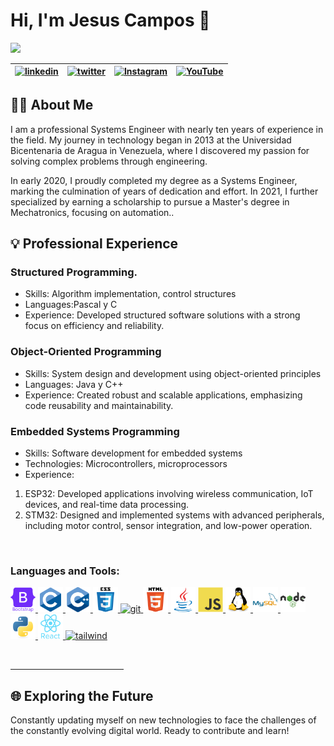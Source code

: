 # Hi, I'm Jesus Campos 👋
<img src="https://media.licdn.com/dms/image/C4D16AQEjJHjDwWBbrQ/profile-displaybackgroundimage-shrink_200_800/0/1652372050116?e=2147483647&v=beta&t=9cBE_XVr6W0Wv3EEs_ff0UB51jip0MZqYd07NzY6NZg">

| [![linkedin](https://img.shields.io/badge/linkedin-0A66C2?style=for-the-badge&logo=linkedin&logoColor=white)](https://www.linkedin.com/in/jesus-miguel-campos-correia-504b73138/) | [![twitter](https://img.shields.io/badge/twitter-1DA1F2?style=for-the-badge&logo=twitter&logoColor=white)](https://twitter.com/campos_soft) | [![Instagram](https://img.shields.io/badge/Instagram-983475?style=for-the-badge&logo=Instagram&logoColor=white)](https://www.instagram.com/campostechno) | [![YouTube](https://img.shields.io/badge/YouTube-ff2301?style=for-the-badge&logo=youtube&logoColor=white)](https://www.youtube.com/channel/UCXFmv1ZKrVCKUl_p1bi5AUQ) |
|---|---|---|---|

## 👨‍💻 About Me

I am a professional Systems Engineer with nearly ten years of experience in the field. My journey in technology began in 2013 at the Universidad Bicentenaria de Aragua in Venezuela, where I discovered my passion for solving complex problems through engineering.

In early 2020, I proudly completed my degree as a Systems Engineer, marking the culmination of years of dedication and effort. In 2021, I further specialized by earning a scholarship to pursue a Master's degree in Mechatronics, focusing on automation..

## 💡 Professional Experience

### Structured Programming.
- Skills: Algorithm implementation, control structures
- Languages:Pascal y C
- Experience: Developed structured software solutions with a strong focus on efficiency and reliability.
### Object-Oriented Programming
- Skills: System design and development using object-oriented principles
- Languages: Java y C++
- Experience: Created robust and scalable applications, emphasizing code reusability and maintainability.
### Embedded Systems Programming
- Skills: Software development for embedded systems
- Technologies: Microcontrollers, microprocessors
- Experience:
1) ESP32: Developed applications involving wireless communication, IoT devices, and real-time data processing.
2) STM32: Designed and implemented systems with advanced peripherals, including motor control, sensor integration, and low-power operation. 
<br>
<h3 align="left">Languages and Tools:</h3>
<p align="left"> <a href="https://getbootstrap.com" target="_blank" rel="noreferrer"> <img src="https://raw.githubusercontent.com/devicons/devicon/master/icons/bootstrap/bootstrap-plain-wordmark.svg" alt="bootstrap" width="40" height="40"/> </a> <a href="https://www.cprogramming.com/" target="_blank" rel="noreferrer"> <img src="https://raw.githubusercontent.com/devicons/devicon/master/icons/c/c-original.svg" alt="c" width="40" height="40"/> </a> <a href="https://www.w3schools.com/cpp/" target="_blank" rel="noreferrer"> <img src="https://raw.githubusercontent.com/devicons/devicon/master/icons/cplusplus/cplusplus-original.svg" alt="cplusplus" width="40" height="40"/> </a> <a href="https://www.w3schools.com/css/" target="_blank" rel="noreferrer"> <img src="https://raw.githubusercontent.com/devicons/devicon/master/icons/css3/css3-original-wordmark.svg" alt="css3" width="40" height="40"/> </a> <a href="https://git-scm.com/" target="_blank" rel="noreferrer"> <img src="https://www.vectorlogo.zone/logos/git-scm/git-scm-icon.svg" alt="git" width="40" height="40"/> </a> <a href="https://www.w3.org/html/" target="_blank" rel="noreferrer"> <img src="https://raw.githubusercontent.com/devicons/devicon/master/icons/html5/html5-original-wordmark.svg" alt="html5" width="40" height="40"/> </a> <a href="https://www.java.com" target="_blank" rel="noreferrer"> <img src="https://raw.githubusercontent.com/devicons/devicon/master/icons/java/java-original.svg" alt="java" width="40" height="40"/> </a> <a href="https://developer.mozilla.org/en-US/docs/Web/JavaScript" target="_blank" rel="noreferrer"> <img src="https://raw.githubusercontent.com/devicons/devicon/master/icons/javascript/javascript-original.svg" alt="javascript" width="40" height="40"/> </a> <a href="https://www.linux.org/" target="_blank" rel="noreferrer"> <img src="https://raw.githubusercontent.com/devicons/devicon/master/icons/linux/linux-original.svg" alt="linux" width="40" height="40"/> </a> <a href="https://www.mysql.com/" target="_blank" rel="noreferrer"> <img src="https://raw.githubusercontent.com/devicons/devicon/master/icons/mysql/mysql-original-wordmark.svg" alt="mysql" width="40" height="40"/> </a> <a href="https://nodejs.org" target="_blank" rel="noreferrer"> <img src="https://raw.githubusercontent.com/devicons/devicon/master/icons/nodejs/nodejs-original-wordmark.svg" alt="nodejs" width="40" height="40"/> </a> <a href="https://www.python.org" target="_blank" rel="noreferrer"> <img src="https://raw.githubusercontent.com/devicons/devicon/master/icons/python/python-original.svg" alt="python" width="40" height="40"/> </a> <a href="https://reactjs.org/" target="_blank" rel="noreferrer"> <img src="https://raw.githubusercontent.com/devicons/devicon/master/icons/react/react-original-wordmark.svg" alt="react" width="40" height="40"/> </a> <a href="https://tailwindcss.com/" target="_blank" rel="noreferrer"> <img src="https://www.vectorlogo.zone/logos/tailwindcss/tailwindcss-icon.svg" alt="tailwind" width="40" height="40"/> </a> </p><br>

<hr width="36%" <br>

## 🌐 Exploring the Future

Constantly updating myself on new technologies to face the challenges of the constantly evolving digital world. Ready to contribute and learn!


<!--
**Jesus2421/Jesus2421** is a ✨ _special_ ✨ repository because its `README.md` (this file) appears on your GitHub profile.

Here are some ideas to get you started:

- 🔭 I’m currently working on ...
- 🌱 I’m currently learning ...
- 👯 I’m looking to collaborate on ...
- 🤔 I’m looking for help with ...
- 💬 Ask me about ...
- 📫 How to reach me: ...
- 😄 Pronouns: ...
- ⚡ Fun fact: ...
-->
